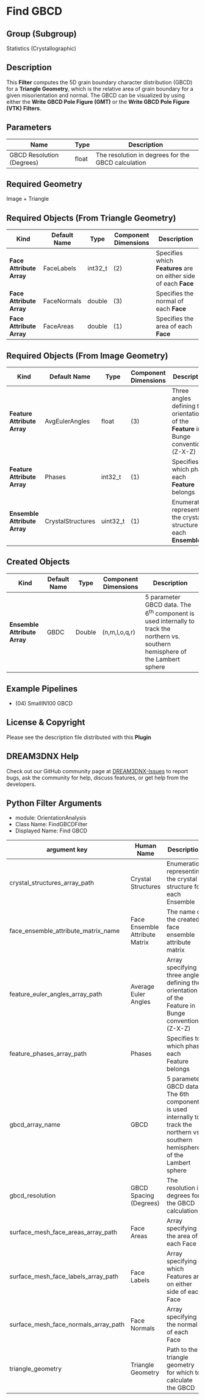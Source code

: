 # Find GBCD 


## Group (Subgroup) ##

Statistics (Crystallographic)

## Description ##

This **Filter** computes the 5D grain boundary character distribution (GBCD) for a **Triangle Geometry**, which is the relative area of grain boundary for a given misorientation and normal. The GBCD can be visualized by using either the **Write GBCD Pole Figure (GMT)** or the **Write GBCD Pole Figure (VTK)** **Filters**.

## Parameters ##

| Name | Type | Description |
|------|------| ----------- |
| GBCD Resolution (Degrees) | float | The resolution in degrees for the GBCD calculation |

## Required Geometry ##

Image + Triangle

## Required Objects (From Triangle Geometry) ##

| Kind | Default Name | Type | Component Dimensions | Description |
|------|--------------|------|----------------------|-------------|
| **Face Attribute Array** | FaceLabels | int32_t | (2) | Specifies which **Features** are on either side of each **Face** |
| **Face Attribute Array**  | FaceNormals | double | (3) | Specifies the normal of each **Face** |
| **Face Attribute Array**  | FaceAreas | double | (1) | Specifies the area of each **Face** |

## Required Objects (From Image Geometry) ##

| Kind | Default Name | Type | Component Dimensions | Description |
|------|--------------|------|----------------------|-------------|
| **Feature Attribute Array** | AvgEulerAngles | float | (3) | Three angles defining the orientation of the **Feature** in Bunge convention (Z-X-Z) |
| **Feature Attribute Array** | Phases | int32_t | (1) | Specifies to which phase each **Feature** belongs |
| **Ensemble Attribute Array** | CrystalStructures | uint32_t | (1) | Enumeration representing the crystal structure for each **Ensemble** |

## Created Objects ##

| Kind | Default Name | Type | Component Dimensions | Description |
|------|--------------|------|----------------------|-------------|
| **Ensemble Attribute Array** | GBDC | Double | (n,m,l,o,q,r) | 5 parameter GBCD data. The 6<sup>th</sup> component is used internally to track the northern vs. southern hemisphere of the Lambert sphere |


## Example Pipelines ##

+ (04) SmallIN100 GBCD

## License & Copyright ##

Please see the description file distributed with this **Plugin**

## DREAM3DNX Help

Check out our GitHub community page at [DREAM3DNX-Issues](https://github.com/BlueQuartzSoftware/DREAM3DNX-Issues) to report bugs, ask the community for help, discuss features, or get help from the developers.

## Python Filter Arguments

+ module: OrientationAnalysis
+ Class Name: FindGBCDFilter
+ Displayed Name: Find GBCD

| argument key | Human Name | Description | Parameter Type |
|--------------|------------|-------------|----------------|
| crystal_structures_array_path | Crystal Structures | Enumeration representing the crystal structure for each Ensemble | complex.ArraySelectionParameter |
| face_ensemble_attribute_matrix_name | Face Ensemble Attribute Matrix | The name of the created face ensemble attribute matrix | complex.DataObjectNameParameter |
| feature_euler_angles_array_path | Average Euler Angles | Array specifying three angles defining the orientation of the Feature in Bunge convention (Z-X-Z) | complex.ArraySelectionParameter |
| feature_phases_array_path | Phases | Specifies to which phase each Feature belongs | complex.ArraySelectionParameter |
| gbcd_array_name | GBCD | 5 parameter GBCD data. The 6th component is used internally to track the northern vs. southern hemisphere of the Lambert sphere | complex.DataObjectNameParameter |
| gbcd_resolution | GBCD Spacing (Degrees) | The resolution in degrees for the GBCD calculation | complex.Float32Parameter |
| surface_mesh_face_areas_array_path | Face Areas | Array specifying the area of each Face | complex.ArraySelectionParameter |
| surface_mesh_face_labels_array_path | Face Labels | Array specifying which Features are on either side of each Face | complex.ArraySelectionParameter |
| surface_mesh_face_normals_array_path | Face Normals | Array specifying the normal of each Face | complex.ArraySelectionParameter |
| triangle_geometry | Triangle Geometry | Path to the triangle geometry for which to calculate the GBCD | complex.GeometrySelectionParameter |

